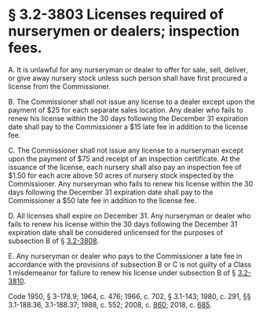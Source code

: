 # § 3.2-3803 Licenses required of nurserymen or dealers; inspection fees.

<p>A. It is unlawful for any nurseryman or dealer to offer for sale, sell, deliver, or give away nursery stock unless such person shall have first procured a license from the Commissioner.</p><p>B. The Commissioner shall not issue any license to a dealer except upon the payment of $25 for each separate sales location. Any dealer who fails to renew his license within the 30 days following the December 31 expiration date shall pay to the Commissioner a $15 late fee in addition to the license fee.</p><p>C. The Commissioner shall not issue any license to a nurseryman except upon the payment of $75 and receipt of an inspection certificate. At the issuance of the license, each nursery shall also pay an inspection fee of $1.50 for each acre above 50 acres of nursery stock inspected by the Commissioner. Any nurseryman who fails to renew his license within the 30 days following the December 31 expiration date shall pay to the Commissioner a $50 late fee in addition to the license fee.</p><p>D. All licenses shall expire on December 31. Any nurseryman or dealer who fails to renew his license within the 30 days following the December 31 expiration date shall be considered unlicensed for the purposes of subsection B of § <a href='/vacode/3.2-3808/'>3.2-3808</a>.</p><p>E. Any nurseryman or dealer who pays to the Commissioner a late fee in accordance with the provisions of subsection B or C is not guilty of a Class 1 misdemeanor for failure to renew his license under subsection B of § <a href='/vacode/3.2-3810/'>3.2-3810</a>.</p><p>Code 1950, § 3-178.9; 1964, c. 476; 1966, c. 702, § 3.1-143; 1980, c. 291, §§ 3.1-188.36, 3.1-188.37; 1988, c. 552; 2008, c. <a href='http://lis.virginia.gov/cgi-bin/legp604.exe?081+ful+CHAP0860'>860</a>; 2018, c. <a href='http://lis.virginia.gov/cgi-bin/legp604.exe?181+ful+CHAP0685'>685</a>.</p>